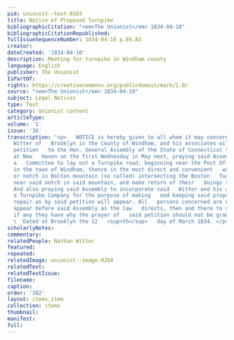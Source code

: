 ```yaml
---
pid: unionist--text-0383
title: Notice of Proposed Turnpike
bibliographicCitation: "<em>The Unionist</em> 1834-04-10"
bibliographicCitationRepublished: 
fullIssueSequenceNumber: 1834-04-10 p.04.83
creator: 
dateCreated: '1834-04-10'
description: Meeting for turnpike in Windham county
language: English
publisher: The Unionist
IsPartOf: 
rights: https://creativecommons.org/publicdomain/mark/1.0/
source: "<em>The Unionist</em> 1834-04-10"
subject: Legal Notices
type: Text
category: Unionist content
articleType: 
volume: '1'
issue: '36'
transcription: "<p>   NOTICE is hereby given to all whom it may concern that Nathan
  Witter of   Brooklyn in the County of Windham, and his associates will prefer a
  petition   to the Hon. General Assembly of the State of Connecticut to be convened
  at New   Haven on the first Wednesday in May next, praying said Assembly to appoint
  a   Committee to lay out a Turnpike road, beginning near the Post Office in   Willimantic
  in the town of Windham, thence in the most direct and convenient   way to the gap
  or notch in Bolton mountain (so called) intersecting the Boston   Turnpike road
  near said notch in said mountain, and make return of their   doings to said Assembly.
  And also praying said Assembly to incorporate said   Witter and his associates into
  a Turnpike Company for the purpose of making   and keeping said proposed road in
  repair as by said petition will appear. All   persons concerned are notified to
  appear before said Assembly as the law   directs, then and there to show reasons
  if any they have why the prayer of   said petition should not be granted. </p> <p>
  \  Dated at Brooklyn the 12   <sup>th</sup>   day of March 1834. </p> <p></p> "
scholarlyNotes: 
commentary: 
relatedPeople: Nathan Witter
featured: 
repeated: 
relatedImage: unionist--image-0268
relatedText: 
relatedTextIssue: 
filename: 
caption: 
order: '382'
layout: items_item
collection: items
thumbnail: 
manifest: 
full: 
---
```

